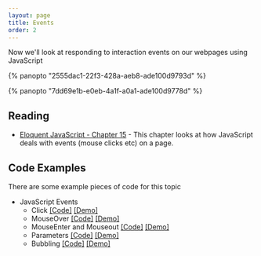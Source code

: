 ```yaml
---
layout: page
title: Events
order: 2
---
```


Now we'll look at responding to interaction events on our webpages using JavaScript

{% panopto "2555dac1-22f3-428a-aeb8-ade100d9793d" %}

{% panopto "7dd69e1b-e0eb-4a1f-a0a1-ade100d9778d" %}

## Reading

-   [Eloquent JavaScript - Chapter 15](http://eloquentjavascript.net/15_event.html) - This chapter looks at how JavaScript deals with events (mouse clicks etc) on a page.

## Code Examples

There are some example pieces of code for this topic

-   JavaScript Events
    -   Click [[Code]](https://github.com/martinjc/introduction-to-html-css-js/blob/main/src/examples/events/click) [[Demo]](https://martinjc.github.io/introduction-to-html-css-js/examples/events/click/)
    -   MouseOver [[Code]](https://github.com/martinjc/introduction-to-html-css-js/blob/main/src/examples/events/mouseover) [[Demo]](https://martinjc.github.io/introduction-to-html-css-js/examples/events/mouseover/)
    -   MouseEnter and Mouseout [[Code]](https://github.com/martinjc/introduction-to-html-css-js/blob/main/src/examples/events/mouseenterout) [[Demo]](https://martinjc.github.io/introduction-to-html-css-js/examples/events/mouseenterout/)
    -   Parameters [[Code]](https://github.com/martinjc/introduction-to-html-css-js/blob/main/src/examples/events/params) [[Demo]](https://martinjc.github.io/introduction-to-html-css-js/examples/events/params/)
    -   Bubbling [[Code]](https://github.com/martinjc/introduction-to-html-css-js/blob/main/src/examples/events/bubbling) [[Demo]](https://martinjc.github.io/introduction-to-html-css-js/examples/events/bubbling/)
